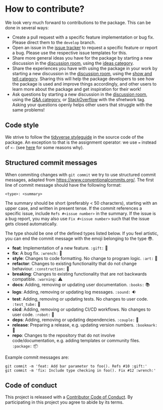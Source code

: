 # How to contribute?

We look very much forward to contributions to the package. This can be done in several ways:

- Create a pull request with a specific feature implementation or bug fix. Please direct them to the `develop` branch.
- Open an issue in the [issue tracker](https://github.com/luukvdmeer/sfnetworks/issues) to request a specific feature or report a bug. Please use the respective issue templates for this.
- Share more general ideas you have for the package by starting a new discussion in the [discussion room](https://github.com/luukvdmeer/sfnetworks/discussions), using the [ideas category](https://github.com/luukvdmeer/sfnetworks/discussions?discussions_q=category%3AIdeas).
- Share the experiences you have with using the package in your work by starting a new discussion in the [discussion room](https://github.com/luukvdmeer/sfnetworks/discussions), using the [show and tell category](https://github.com/luukvdmeer/sfnetworks/discussions?discussions_q=category%3A%22Show+and+tell%22). Sharing this will help the package developers to see how the package is used and improve things accordingly, and other users to learn more about the package and get inspiration for their work!
- Ask questions by starting a new discussion in the [discussion room](https://github.com/luukvdmeer/sfnetworks/discussions), using the [Q&A category](https://github.com/luukvdmeer/sfnetworks/discussions?discussions_q=category%3AQ%26A), or [StackOverflow](https://stackoverflow.com/questions/tagged/sfnetwork) with the sfnetwork tag. Asking your questions openly helps other users that struggle with the same problems! 

## Code style

We strive to follow the [tidyverse styleguide](https://style.tidyverse.org/) in the source code of the package. An exception to that is the assignment operator: we use `=` instead of `<-` (see [here](https://github.com/Robinlovelace/geocompr/issues/319) for some reasons why).

## Structured commit messages

When commiting changes with `git commit` we try to use structured commit messages, adapted from https://www.conventionalcommits.org/. The first line of commit message should have the following format:

```
<type>: <summary>
```

The summary should be short (preferably < 50 characters), starting with an upper case, and written in present tense. If the commit references a specific issue, include `Refs #<issue number>` in the summary. If the issue is a bug report, you may also use `Fix #<issue number>` such that the issue gets closed automatically.

The type should be one of the defined types listed below. If you feel artistic, you can end the commit message with the emoji belonging to the type :sunglasses:.

- **feat**: Implementation of a new feature. `:gift:` :gift:
- **fix**: A bug fix. `:wrench:` :wrench:
- **style**: Changes to code formatting. No change to program logic. `:art:` :art:
- **refactor**: Changes to existing functionality that do not change behaviour. `:construction:` :construction:
- **breaking**: Changes to existing functionality that are not backwards compatible. `:warning:` :warning:
- **docs**: Adding, removing or updating user documentation. `:books:` :books:
- **logs**: Adding, removing or updating log messages. `:sound:` :sound:
- **test**: Adding, removing or updating tests. No changes to user code. `:test_tube:` :test_tube:
- **cicd**: Adding, removing or updating CI/CD workflows. No changes to user code. `:robot:` :robot:
- **deps**: Adding, removing or updating dependencies. `:couple:` :couple:
- **release**: Preparing a release, e.g. updating version numbers. `:bookmark:` :bookmark:
- **repo**: Changes to the repository that do not involve code/documentation, e.g. adding templates or community files. `:package:` :package:

Example commit messages are:

```
git commit -m 'feat: Add bar parameter to foo(). Refs #10 :gift:'
git commit -m 'fix: Include type checking in foo(). Fix #12 :wrench:'
```

## Code of conduct

This project is released with a [Contributor Code of Conduct](CODE_OF_CONDUCT.md). By participating in this project you agree to abide by its terms.
